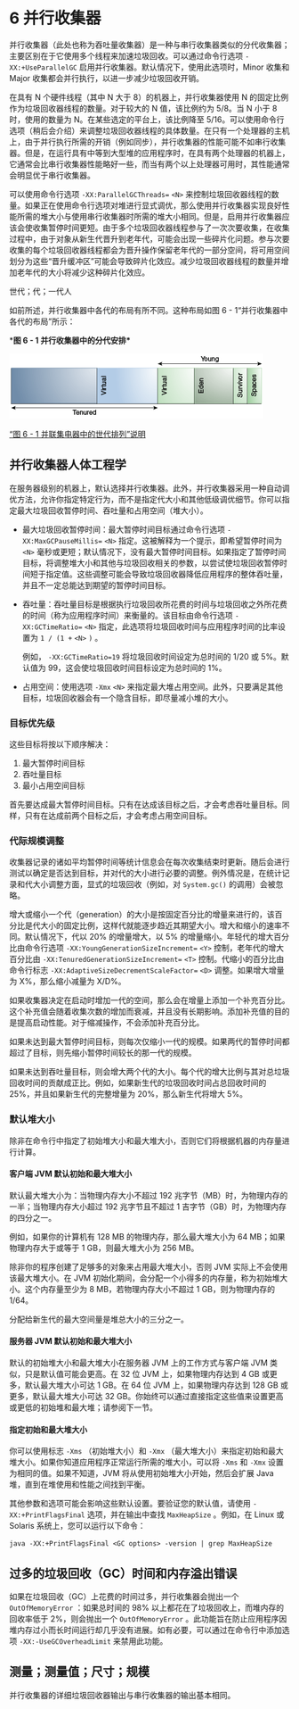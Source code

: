 # 6 并行收集器

并行收集器（此处也称为吞吐量收集器）是一种与串行收集器类似的分代收集器；主要区别在于它使用多个线程来加速垃圾回收。可以通过命令行选项 `-XX:+UseParallelGC` 启用并行收集器。默认情况下，使用此选项时，Minor 收集和 Major 收集都会并行执行，以进一步减少垃圾回收开销。

在具有 N 个硬件线程（其中 N 大于 8）的机器上，并行收集器使用 N 的固定比例作为垃圾回收器线程的数量。对于较大的 N 值，该比例约为 5/8。当 N 小于 8 时，使用的数量为 N。在某些选定的平台上，该比例降至 5/16。可以使用命令行选项（稍后会介绍）来调整垃圾回收器线程的具体数量。在只有一个处理器的主机上，由于并行执行所需的开销（例如同步），并行收集器的性能可能不如串行收集器。但是，在运行具有中等到大型堆的应用程序时，在具有两个处理器的机器上，它通常会比串行收集器性能略好一些，而当有两个以上处理器可用时，其性能通常会明显优于串行收集器。

可以使用命令行选项 `-XX:ParallelGCThreads=` `<N>` 来控制垃圾回收器线程的数量。如果正在使用命令行选项对堆进行显式调优，那么使用并行收集器实现良好性能所需的堆大小与使用串行收集器时所需的堆大小相同。但是，启用并行收集器应该会使收集暂停时间更短。由于多个垃圾回收器线程参与了一次次要收集，在收集过程中，由于对象从新生代晋升到老年代，可能会出现一些碎片化问题。参与次要收集的每个垃圾回收器线程都会为晋升操作保留老年代的一部分空间，将可用空间划分为这些“晋升缓冲区”可能会导致碎片化效应。减少垃圾回收器线程的数量并增加老年代的大小将减少这种碎片化效应。



世代；代；一代人

如前所述，并行收集器中各代的布局有所不同。这种布局如图 6 - 1“并行收集器中各代的布局”所示：

***图 6 - 1 并行收集器中的分代安排\***

![Description of Figure 6-1 follows](./assets/README/jsgct_dt_002_armgnt_gn_pl.png)

[“图 6 - 1 并联集电器中的世代排列”说明](https://docs.oracle.com/javase/8/docs/technotes/guides/vm/gctuning/img_text/jsgct_dt_002_armgnt_gn_pl.html)





## 并行收集器人体工程学

在服务器级别的机器上，默认选择并行收集器。此外，并行收集器采用一种自动调优方法，允许你指定特定行为，而不是指定代大小和其他低级调优细节。你可以指定最大垃圾回收暂停时间、吞吐量和占用空间（堆大小）。

- 最大垃圾回收暂停时间：最大暂停时间目标通过命令行选项 `-XX:MaxGCPauseMillis=` `<N>` 指定。这被解释为一个提示，即希望暂停时间为 `<N>` 毫秒或更短；默认情况下，没有最大暂停时间目标。如果指定了暂停时间目标，将调整堆大小和其他与垃圾回收相关的参数，以尝试使垃圾回收暂停时间短于指定值。这些调整可能会导致垃圾回收器降低应用程序的整体吞吐量，并且不一定总能达到期望的暂停时间目标。

- 吞吐量：吞吐量目标是根据执行垃圾回收所花费的时间与垃圾回收之外所花费的时间（称为应用程序时间）来衡量的。该目标由命令行选项 `-XX:GCTimeRatio=` `<N>` 指定，此选项将垃圾回收时间与应用程序时间的比率设置为 `1 / (1 +` `<N>` `)` 。

  例如， `-XX:GCTimeRatio=19` 将垃圾回收时间设定为总时间的 1/20 或 5%。默认值为 99，这会使垃圾回收时间目标设定为总时间的 1%。

- 占用空间：使用选项 `-Xmx` `<N>` 来指定最大堆占用空间。此外，只要满足其他目标，垃圾回收器会有一个隐含目标，即尽量减小堆的大小。

### 目标优先级

这些目标将按以下顺序解决：

1. 最大暂停时间目标
2. 吞吐量目标
3. 最小占用空间目标

首先要达成最大暂停时间目标。只有在达成该目标之后，才会考虑吞吐量目标。同样，只有在达成前两个目标之后，才会考虑占用空间目标。

### 代际规模调整

收集器记录的诸如平均暂停时间等统计信息会在每次收集结束时更新。随后会进行测试以确定是否达到目标，并对代的大小进行必要的调整。例外情况是，在统计记录和代大小调整方面，显式的垃圾回收（例如，对 `System.gc()` 的调用）会被忽略。

增大或缩小一个代（generation）的大小是按固定百分比的增量来进行的，该百分比是代大小的固定比例，这样代就能逐步趋近其期望大小。增大和缩小的速率不同。默认情况下，代以 20% 的增量增大，以 5% 的增量缩小。年轻代的增大百分比由命令行选项 `-XX:YoungGenerationSizeIncrement=` `<Y>` 控制，老年代的增大百分比由 `-XX:TenuredGenerationSizeIncrement=` `<T>` 控制。代缩小的百分比由命令行标志 `-XX:AdaptiveSizeDecrementScaleFactor=` `<D>` 调整。如果增大增量为 X%，那么缩小减量为 X/D%。

如果收集器决定在启动时增加一代的空间，那么会在增量上添加一个补充百分比。这个补充值会随着收集次数的增加而衰减，并且没有长期影响。添加补充值的目的是提高启动性能。对于缩减操作，不会添加补充百分比。

如果未达到最大暂停时间目标，则每次仅缩小一代的规模。如果两代的暂停时间都超过了目标，则先缩小暂停时间较长的那一代的规模。

如果未达到吞吐量目标，则会增大两个代的大小。每个代的增大比例与其对总垃圾回收时间的贡献成正比。例如，如果新生代的垃圾回收时间占总回收时间的 25%，并且如果新生代的完整增量为 20%，那么新生代将增大 5%。



### 默认堆大小

除非在命令行中指定了初始堆大小和最大堆大小，否则它们将根据机器的内存量进行计算。



#### 客户端 JVM 默认初始和最大堆大小

默认最大堆大小为：当物理内存大小不超过 192 兆字节（MB）时，为物理内存的一半；当物理内存大小超过 192 兆字节且不超过 1 吉字节（GB）时，为物理内存的四分之一。

例如，如果你的计算机有 128 MB 的物理内存，那么最大堆大小为 64 MB；如果物理内存大于或等于 1 GB，则最大堆大小为 256 MB。

除非你的程序创建了足够多的对象来占用最大堆大小，否则 JVM 实际上不会使用该最大堆大小。在 JVM 初始化期间，会分配一个小得多的内存量，称为初始堆大小。这个内存量至少为 8 MB，若物理内存大小不超过 1 GB，则为物理内存的 1/64。

分配给新生代的最大空间量是堆总大小的三分之一。





#### 服务器 JVM 默认初始和最大堆大小

默认的初始堆大小和最大堆大小在服务器 JVM 上的工作方式与客户端 JVM 类似，只是默认值可能会更高。在 32 位 JVM 上，如果物理内存达到 4 GB 或更多，默认最大堆大小可达 1 GB。在 64 位 JVM 上，如果物理内存达到 128 GB 或更多，默认最大堆大小可达 32 GB。你始终可以通过直接指定这些值来设置更高或更低的初始堆和最大堆；请参阅下一节。





#### 指定初始和最大堆大小

你可以使用标志 `-Xms` （初始堆大小）和 `-Xmx` （最大堆大小）来指定初始和最大堆大小。如果你知道应用程序正常运行所需的堆大小，可以将 `-Xms` 和 `-Xmx` 设置为相同的值。如果不知道，JVM 将从使用初始堆大小开始，然后会扩展 Java 堆，直到在堆使用和性能之间找到平衡。

其他参数和选项可能会影响这些默认设置。要验证您的默认值，请使用 `-XX:+PrintFlagsFinal` 选项，并在输出中查找 `MaxHeapSize` 。例如，在 Linux 或 Solaris 系统上，您可以运行以下命令：

```
java -XX:+PrintFlagsFinal <GC options> -version | grep MaxHeapSize
```







## 过多的垃圾回收（GC）时间和内存溢出错误

如果在垃圾回收（GC）上花费的时间过多，并行收集器会抛出一个 `OutOfMemoryError` ：如果总时间的 98% 以上都花在了垃圾回收上，而堆内存的回收率低于 2%，则会抛出一个 `OutOfMemoryError` 。此功能旨在防止应用程序因堆内存过小而长时间运行却几乎没有进展。如有必要，可以通过在命令行中添加选项 `-XX:-UseGCOverheadLimit` 来禁用此功能。

## 测量；测量值；尺寸；规模

并行收集器的详细垃圾回收器输出与串行收集器的输出基本相同。